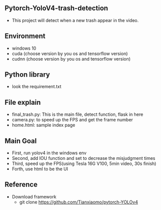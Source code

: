 ## Pytorch-YoloV4-trash-detection
* This project will detect when a new trash appear in the video.
## Environment
* windows 10
* cuda (choose version by you os and tensorflow version)
* cudnn (choose version by you os and tensorflow version)

## Python library
* look the requirement.txt

## File explain
* final_trash.py: This is the main file, detect function, flask in here
* camera.py: to speed up the FPS and get the frame number
* home.html: sample index page

## Main Goal
* First, run yolov4 in the windows env
* Second, add IOU function and set to decrease the misjudgment times
* Third, speed up the FPS(using Tesla 16G V100, 5min video, 30s finish)
* Forth, use html to be the UI

## Reference
* Download framework
  * git clone https://github.com/Tianxiaomo/pytorch-YOLOv4
